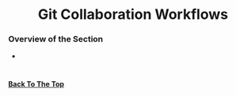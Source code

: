 <h1 align="center">Git Collaboration Workflows</h1>

### Overview of the Section
* **[](#)**

#
### <a name=""></a>


**[Back To The Top](#Overview-of-the-Section)**
#